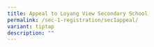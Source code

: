```yaml
---
title: Appeal to Loyang View Secondary School
permalink: /sec-1-registration/sec1appeal/
variant: tiptap
description: ""
---
```

